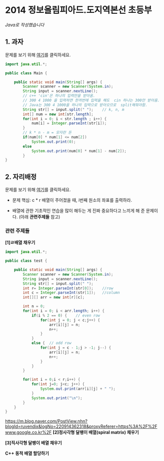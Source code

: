 # 2014 정보올림피아드.도지역본선 초등부
*Java로 작성했습니다*

## 1. 과자
문제를 보기 위해 [여기](https://www.acmicpc.net/problem/10156)를 클릭하세요.

```java
import java.util.*;

public class Main {

	public static void main(String[] args) {
		Scanner scanner = new Scanner(System.in);
		String input = scanner.nextLine();
		// c++ 'cin'은 하나의 입력만을 받아옴.
		// 300 4 1000 을 입력하면 한꺼번에 입력을 해도  cin 하나는 300만 받아옴.
		// Java는 300 4 1000을 하나의 입력으로 받아오므로  split해줘야함.
		String str[] = input.split(" ");	// k, n, m
		int[] num =	new int[str.length];
		for(int i = 0; i < str.length ; i++) {
			num[i] = Integer.parseInt(str[i]);
		}
		// k * n - m = 모자란 돈
		if(num[0] * num[1] <= num[2])
			System.out.print(0);
		else
			System.out.print(num[0] * num[1] - num[2]);
		}
}

```


## 2. 자리배정
문제를 보기 위해 [여기](https://www.acmicpc.net/problem/10157)를 클릭하세요.

* 문제 핵심: c * r 배열이 주어졌을 때, i번째 원소의 좌표를 출력하라.

* 배열에 관한 기초적인 연습을 많이 해두는 게 진짜 중요하다고 느끼게 해 준 문제이다. (아래 **관련주제들** 참고)


### 관련 주제들
**[1]ㄹ배열 채우기**
```java
import java.util.*;

public class test {

	public static void main(String[] args) {
		Scanner scanner = new Scanner(System.in);
		String input = scanner.nextLine();
		String str[] = input.split(" ");
		int r= Integer.parseInt(str[0]);	//row
		int c = Integer.parseInt(str[1]);	//column
		int[][] arr = new int[r][c];

		int n = 0;
		for(int i = 0; i < arr.length; i++) {
			if(i % 2 == 0) {	// even row
				for(int j = 0; j < c;j++) {
					arr[i][j] = n;
					n++;
				}
			}
			else {	// odd row
				for(int j = c - 1;j > -1; j--) {
					arr[i][j] = n;
					n++;
				}
			}			
		}

		for(int i = 0;i < r;i++) {
			for(int j=0; j<c; j++) {
				System.out.print(arr[i][j] + " ");
			}
			System.out.print("\n");
		}		
	}
}
```
https://m.blog.naver.com/PostView.nhn?blogId=ruvendix&logNo=220914362318&proxyReferer=https%3A%2F%2Fwww.google.co.kr%2F
**[2]정사각형 달팽이 배열(spiral matrix) 채우기**

**[3]직사각형 달팽이 배열 채우기**

**C++ 동적 배열 할당하기**
